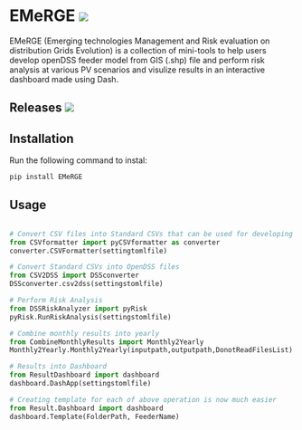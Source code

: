 EMeRGE [![](https://img.shields.io/github/downloads/nrel/emerge/total.svg?colorB=FF7300)]()
===================================================================================================

EMeRGE (Emerging technologies Management and Risk evaluation on distribution Grids Evolution) is a collection of mini-tools to help users develop openDSS feeder model from GIS (.shp) file and perform risk analysis at various PV scenarios and visulize results in an interactive dashboard made using Dash.

## Releases [![](https://img.shields.io/github/release/NREL/emerge.svg?colorB=FF7300)](https://github.com/NREL/emerge/releases/latest)

## Installation

Run the following command to instal:

```python
pip install EMeRGE
```

## Usage

```python

# Convert CSV files into Standard CSVs that can be used for developing OpenDSS files
from CSVformatter import pyCSVformatter as converter
converter.CSVFormatter(settingtomlfile)

# Convert Standard CSVs into OpenDSS files
from CSV2DSS import DSSconverter
DSSconverter.csv2dss(settingstomlfile)

# Perform Risk Analysis
from DSSRiskAnalyzer import pyRisk
pyRisk.RunRiskAnalysis(settingstomlfile)

# Combine monthly results into yearly
from CombineMonthlyResults import Monthly2Yearly
Monthly2Yearly.Monthly2Yearly(inputpath,outputpath,DonotReadFilesList)

# Results into Dashboard
from ResultDashboard import dashboard
dashboard.DashApp(settingstomlfile)

# Creating template for each of above operation is now much easier
from Result.Dashboard import dashboard
dashboard.Template(FolderPath, FeederName)



